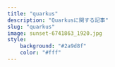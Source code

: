 ```yaml
---
title: "quarkus"
description: "Quarkusに関する記事"
slug: "quarkus"
image: sunset-6741863_1920.jpg
style:
    background: "#2a9d8f"
    color: "#fff"
---
```

